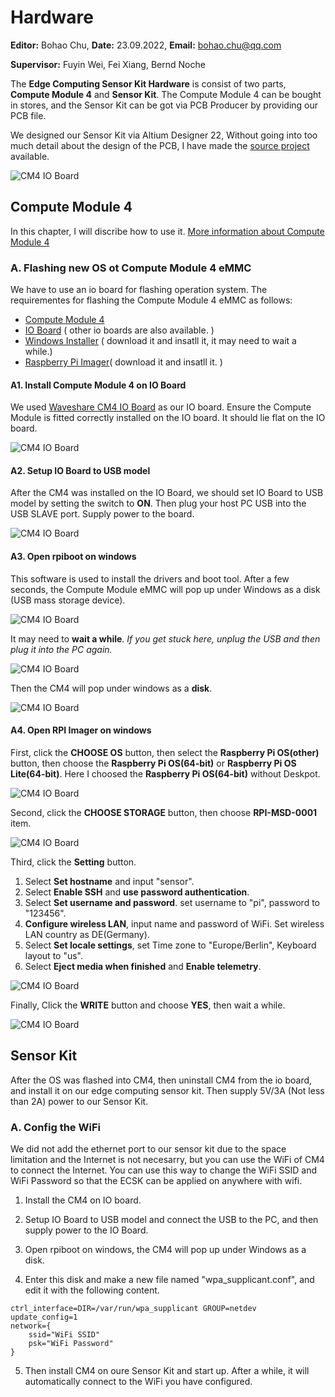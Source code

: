 
# **Hardware**
**Editor:** Bohao Chu, **Date:** 23.09.2022, **Email:** bohao.chu@qq.com

**Supervisor:**  Fuyin Wei, Fei Xiang, Bernd Noche

The **Edge Computing Sensor Kit Hardware** is consist of two parts, **Compute Module 4** and **Sensor Kit**. The Compute Module 4 can be bought in stores, and the Sensor Kit can be got via PCB Producer by providing our PCB file.

We designed our Sensor Kit via Altium Designer 22,  Without going into too much detail about the design of the PCB, I have made the  [source project](/hardware/printed%20circuit%20board/) available.


![CM4 IO Board](/assets/images/hardware/ecsk1.jpg "CM4 IO Board")


## **Compute Module 4**
In this chapter, I will discribe how to use it. 
[More information about Compute Module 4](https://www.raspberrypi.com/products/compute-module-4/?variant=raspberry-pi-cm4001000)

### **A. Flashing new OS ot Compute Module 4 eMMC**
We have to use an io board for flashing operation system. The requirementes for flashing the Compute Module 4 eMMC as follows:

- [Compute Module 4](https://www.raspberrypi.com/products/compute-module-4/?variant=raspberry-pi-cm4001000)
- [IO Board](https://www.waveshare.com/wiki/CM4-IO-BASE-A) ( other io boards are also available. )
- [Windows Installer](https://github.com/raspberrypi/usbboot/raw/master/win32/rpiboot_setup.exe) ( download it and insatll it, it may need to wait a while.)
- [Raspberry Pi Imager](https://downloads.raspberrypi.org/imager/imager_latest.exe)( download it and insatll it. )

#### **A1. Install Compute Module 4 on IO Board**
We used [Waveshare CM4 IO Board](https://www.waveshare.com/wiki/CM4-IO-BASE-A) as our IO board.
Ensure the Compute Module is fitted correctly installed on the IO board. It should lie flat on the IO board.

![CM4 IO Board](/assets/images/hardware/CM4-IO-BASE-A-details-3.jpg "CM4 IO Board")

#### **A2. Setup IO Board to USB model**
After the CM4 was installed on the IO Board, we should set IO Board to USB model by setting the switch to **ON**. Then plug your host PC USB into the USB SLAVE port. Supply power to the board.

![CM4 IO Board](/assets/images/hardware/usb-model.jpg "CM4 IO Board")

#### **A3. Open rpiboot on windows**
This software is used to install the drivers and boot tool. After a few seconds, the Compute Module eMMC will pop up under Windows as a disk (USB mass storage device).

![CM4 IO Board](/assets/images/hardware/rpiboot.png "CM4 IO Board")

It may need to **wait a while**. *If you get stuck here, unplug the USB and then plug it into the PC again.*

![CM4 IO Board](/assets/images/hardware/rpiboots.png "CM4 IO Board")

Then the CM4 will pop under windows as a **disk**.

![CM4 IO Board](/assets/images/hardware/rpiboot3.png "CM4 IO Board")

#### **A4. Open RPI Imager on windows**
First, click the **CHOOSE OS** button, then select the **Raspberry Pi OS(other)** button, then choose the **Raspberry Pi OS(64-bit)** or **Raspberry Pi OS Lite(64-bit)**. Here I choosed the **Raspberry Pi OS(64-bit)** without Deskpot.

![CM4 IO Board](/assets/images/hardware/imager1.png "CM4 IO Board")

Second, click the **CHOOSE STORAGE**  button, then choose **RPI-MSD-0001** item.

![CM4 IO Board](/assets/images/hardware/imager2.png "CM4 IO Board")

Third, click the **Setting**  button.
1. Select **Set hostname** and input "sensor".
2. Select **Enable SSH** and **use password authentication**.
3. Select **Set username and password**. set username to "pi", password to "123456". 
4. **Configure wireless LAN**, input name and password of WiFi. Set wireless LAN country as DE(Germany).
5. Select **Set locale settings**, set Time zone to "Europe/Berlin", Keyboard layout to "us".
6. Select **Eject media when finished** and **Enable telemetry**.

![CM4 IO Board](/assets/images/hardware/imager4.png "CM4 IO Board")

Finally, Click the **WRITE** button and choose **YES**, then wait a while.

![CM4 IO Board](/assets/images/hardware/imager3.png "CM4 IO Board")


## **Sensor Kit**
After the OS was flashed into CM4, then uninstall CM4 from the io board, and install it on our edge computing sensor kit. Then supply 5V/3A (Not less than 2A) power to our Sensor Kit.

### **A. Config the WiFi**
We did not add the ethernet port to our sensor kit due to the space limitation and the Internet is not necesarry, but you can use the WiFi of CM4 to connect the Internet. You can use this way to change the WiFi SSID and WiFi Password so that the ECSK can be applied on anywhere with wifi.

1. Install the CM4 on IO board.

2. Setup IO Board to USB model and connect the USB to the PC, and then supply power to the IO Board.

3. Open rpiboot on windows, the CM4 will pop up under Windows as a disk. 

4. Enter this disk and make a new file named "wpa_supplicant.conf", and edit it with the following content.
>
    ctrl_interface=DIR=/var/run/wpa_supplicant GROUP=netdev
    update_config=1
    network={
        ssid="WiFi SSID"
        psk="WiFi Password"
    }
>

5. Then install CM4 on oure Sensor Kit and start up. After a while, it will automatically connect to the WiFi you have configured.